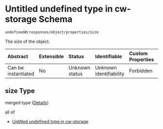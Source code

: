 # Untitled undefined type in cw-storage Schema

```txt
undefined#/responses/object/properties/size
```

The size of the object.

| Abstract            | Extensible | Status         | Identifiable            | Custom Properties | Additional Properties | Access Restrictions | Defined In                                                         |
| :------------------ | :--------- | :------------- | :---------------------- | :---------------- | :-------------------- | :------------------ | :----------------------------------------------------------------- |
| Can be instantiated | No         | Unknown status | Unknown identifiability | Forbidden         | Allowed               | none                | [cw-storage.json\*](schema/cw-storage.json "open original schema") |

## size Type

merged type ([Details](cw-storage-responses-objectresponse-properties-size.md))

all of

* [Untitled undefined type in cw-storage](cw-storage-responses-objectresponse-properties-size-allof-0.md "check type definition")
